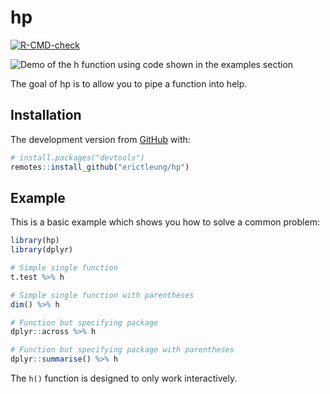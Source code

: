 
<!-- README.md is generated from README.Rmd. Please edit that file -->

# hp

<!-- badges: start -->

[![R-CMD-check](https://github.com/erictleung/hp/workflows/R-CMD-check/badge.svg)](https://github.com/erictleung/hp/actions)
<!-- badges: end -->

![Demo of the h function using code shown in the examples
section](man/figures/hp.gif)

The goal of hp is to allow you to pipe a function into help.

## Installation

The development version from [GitHub](https://github.com/erictleung/hp)
with:

``` r
# install.packages("devtools")
remotes::install_github("erictleung/hp")
```

## Example

This is a basic example which shows you how to solve a common problem:

``` r
library(hp)
library(dplyr)

# Simple single function
t.test %>% h

# Simple single function with parentheses
dim() %>% h

# Function but specifying package
dplyr::across %>% h

# Function but specifying package with parentheses
dplyr::summarise() %>% h
```

The `h()` function is designed to only work interactively.
